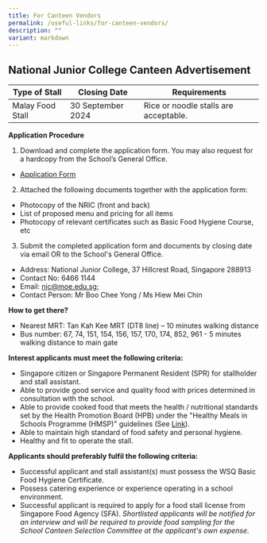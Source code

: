 ```yaml
---
title: For Canteen Vendors
permalink: /useful-links/for-canteen-vendors/
description: ""
variant: markdown
---
```

## National Junior College Canteen Advertisement

| Type of Stall | Closing Date | Requirements |
| -------- | -------- | -------- |
| Malay Food Stall | 30 September 2024 | Rice or noodle stalls are acceptable.|

**Application Procedure**
1. Download and complete the application form. You may also request for a hardcopy from the School’s General Office.

* [Application Form](/files/FormBF7.pdf)

2. Attached the following documents together with the application form:
* Photocopy of the NRIC (front and back)
* List of proposed menu and pricing for all items
* Photocopy of relevant certificates such as Basic Food Hygiene Course, etc

3. Submit the completed application form and documents by closing date via email OR to the School's General Office.
* Address: National Junior College, 37 Hillcrest Road, Singapore 288913
* Contact No: 6466 1144
* Email: njc@moe.edu.sg; 
* Contact Person: Mr Boo Chee Yong / Ms Hiew Mei Chin 

**How to get there?**
* Nearest MRT: Tan Kah Kee MRT (DT8 line) – 10 minutes walking distance
* Bus number: 67, 74, 151, 154, 156, 157, 170, 174, 852, 961 - 5 minutes walking distance to main gate

**Interest applicants must meet the following criteria:**
* Singapore citizen or Singapore Permanent Resident (SPR) for stallholder and stall assistant.
* Able to provide good service and quality food with prices determined in consultation with the school.
* Able to provide cooked food that meets the health / nutritional standards set by the Health Promotion Board (HPB) under the "Healthy Meals in Schools Programme (HMSP)" guidelines 
(See [Link](https://hpb.gov.sg/schools/school-programmes/healthy-meals-in-schools-programme)).
* Able to maintain high standard of food safety and personal hygiene.
* Healthy and fit to operate the stall.


**Applicants should preferably fulfil the following criteria:**
* Successful applicant and stall assistant(s) must possess the WSQ Basic Food Hygiene Certificate.
* Possess catering experience or experience operating in a school environment.
* Successful applicant is required to apply for a food stall license from Singapore Food Agency (SFA).
*Shortlisted applicants will be notified for an interview and will be required to provide food sampling for the School Canteen Selection Committee at the applicant's own expense.*